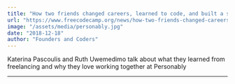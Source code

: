 ```yaml
---
title: "How two friends changed careers, learned to code, and built a startup"
url: "https://www.freecodecamp.org/news/how-two-friends-changed-careers-learned-to-code-and-built-a-startup-e40c0b060de8/"
image: "/assets/media/personably.jpg"
date: "2018-12-18"
author: "Founders and Coders"
---
```


Katerina Pascoulis and Ruth Uwemedimo talk about what they learned from freelancing and why they love working together at Personably

---
